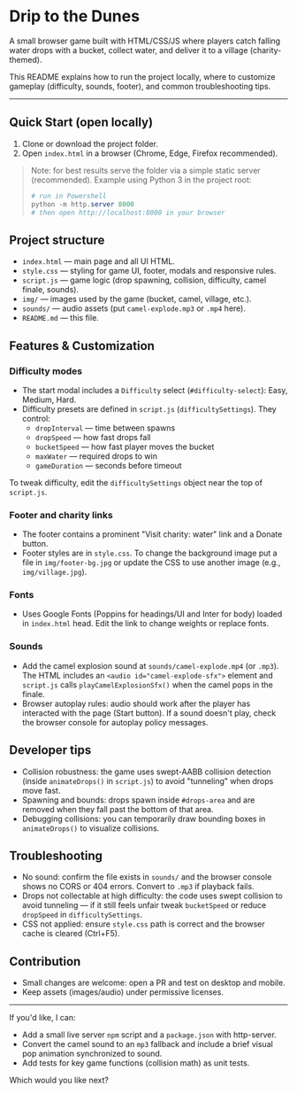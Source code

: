 # Drip to the Dunes

A small browser game built with HTML/CSS/JS where players catch falling water drops with a bucket, collect water, and deliver it to a village (charity-themed).

This README explains how to run the project locally, where to customize gameplay (difficulty, sounds, footer), and common troubleshooting tips.

---

## Quick Start (open locally)

1. Clone or download the project folder.
2. Open `index.html` in a browser (Chrome, Edge, Firefox recommended).

> Note: for best results serve the folder via a simple static server (recommended). Example using Python 3 in the project root:
>
> ```powershell
> # run in Powershell
> python -m http.server 8000
> # then open http://localhost:8000 in your browser
> ```

## Project structure

- `index.html` — main page and all UI HTML.
- `style.css` — styling for game UI, footer, modals and responsive rules.
- `script.js` — game logic (drop spawning, collision, difficulty, camel finale, sounds).
- `img/` — images used by the game (bucket, camel, village, etc.).
- `sounds/` — audio assets (put `camel-explode.mp3` or `.mp4` here).
- `README.md` — this file.

## Features & Customization

### Difficulty modes
- The start modal includes a `Difficulty` select (`#difficulty-select`): Easy, Medium, Hard.
- Difficulty presets are defined in `script.js` (`difficultySettings`). They control:
	- `dropInterval` — time between spawns
	- `dropSpeed` — how fast drops fall
	- `bucketSpeed` — how fast player moves the bucket
	- `maxWater` — required drops to win
	- `gameDuration` — seconds before timeout

To tweak difficulty, edit the `difficultySettings` object near the top of `script.js`.

### Footer and charity links
- The footer contains a prominent "Visit charity: water" link and a Donate button.
- Footer styles are in `style.css`. To change the background image put a file in `img/footer-bg.jpg` or update the CSS to use another image (e.g., `img/village.jpg`).

### Fonts
- Uses Google Fonts (Poppins for headings/UI and Inter for body) loaded in `index.html` head. Edit the link to change weights or replace fonts.

### Sounds
- Add the camel explosion sound at `sounds/camel-explode.mp4` (or `.mp3`). The HTML includes an `<audio id="camel-explode-sfx">` element and `script.js` calls `playCamelExplosionSfx()` when the camel pops in the finale.
- Browser autoplay rules: audio should work after the player has interacted with the page (Start button). If a sound doesn't play, check the browser console for autoplay policy messages.

## Developer tips
- Collision robustness: the game uses swept-AABB collision detection (inside `animateDrops()` in `script.js`) to avoid "tunneling" when drops move fast.
- Spawning and bounds: drops spawn inside `#drops-area` and are removed when they fall past the bottom of that area.
- Debugging collisions: you can temporarily draw bounding boxes in `animateDrops()` to visualize collisions.

## Troubleshooting
- No sound: confirm the file exists in `sounds/` and the browser console shows no CORS or 404 errors. Convert to `.mp3` if playback fails.
- Drops not collectable at high difficulty: the code uses swept collision to avoid tunneling — if it still feels unfair tweak `bucketSpeed` or reduce `dropSpeed` in `difficultySettings`.
- CSS not applied: ensure `style.css` path is correct and the browser cache is cleared (Ctrl+F5).

## Contribution
- Small changes are welcome: open a PR and test on desktop and mobile.
- Keep assets (images/audio) under permissive licenses.

---

If you'd like, I can:
- Add a small live server `npm` script and a `package.json` with http-server.
- Convert the camel sound to an `mp3` fallback and include a brief visual pop animation synchronized to sound.
- Add tests for key game functions (collision math) as unit tests.

Which would you like next?